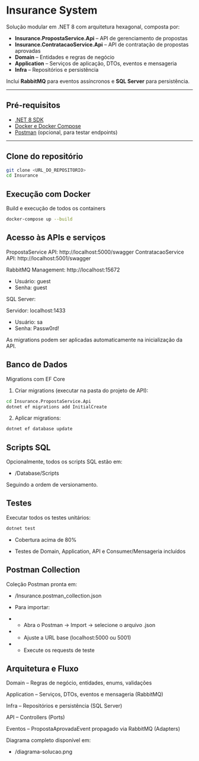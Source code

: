 # Insurance System

Solução modular em .NET 8 com arquitetura hexagonal, composta por:

- **Insurance.PropostaService.Api** – API de gerenciamento de propostas  
- **Insurance.ContratacaoService.Api** – API de contratação de propostas aprovadas  
- **Domain** – Entidades e regras de negócio  
- **Application** – Serviços de aplicação, DTOs, eventos e mensageria  
- **Infra** – Repositórios e persistência  

Inclui **RabbitMQ** para eventos assíncronos e **SQL Server** para persistência.

---

## Pré-requisitos

- [.NET 8 SDK](https://dotnet.microsoft.com/en-us/download/dotnet/8.0)  
- [Docker e Docker Compose](https://www.docker.com/)  
- [Postman](https://www.postman.com/) (opcional, para testar endpoints)  

---

## Clone do repositório

```bash
git clone <URL_DO_REPOSITORIO>
cd Insurance
```

## Execução com Docker
Build e execução de todos os containers

```bash
docker-compose up --build
```

## Acesso às APIs e serviços

PropostaService API: http://localhost:5000/swagger
ContratacaoService API: http://localhost:5001/swagger

RabbitMQ Management: http://localhost:15672
- Usuário: guest
- Senha: guest

SQL Server:

Servidor: localhost:1433
- Usuário: sa
- Senha: Passw0rd!

As migrations podem ser aplicadas automaticamente na inicialização da API.


## Banco de Dados
Migrations com EF Core

1. Criar migrations (executar na pasta do projeto de API):

```bash
cd Insurance.PropostaService.Api
dotnet ef migrations add InitialCreate
```

2. Aplicar migrations:

```bash
dotnet ef database update
```


## Scripts SQL

Opcionalmente, todos os scripts SQL estão em:

- /Database/Scripts

Seguindo a ordem de versionamento.


## Testes

Executar todos os testes unitários:

```bash
dotnet test
```

- Cobertura acima de 80%

- Testes de Domain, Application, API e Consumer/Mensageria incluídos


## Postman Collection

Coleção Postman pronta em:

- /Insurance.postman_collection.json

- Para importar:

- - Abra o Postman → Import → selecione o arquivo .json

- - Ajuste a URL base (localhost:5000 ou 5001)

- - Execute os requests de teste


## Arquitetura e Fluxo

Domain – Regras de negócio, entidades, enums, validações

Application – Serviços, DTOs, eventos e mensageria (RabbitMQ)

Infra – Repositórios e persistência (SQL Server)

API – Controllers (Ports)

Eventos – PropostaAprovadaEvent propagado via RabbitMQ (Adapters)


Diagrama completo disponível em:

- /diagrama-solucao.png

